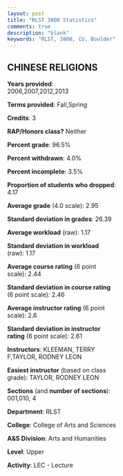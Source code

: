 ```yaml
---
layout: post
title: "RLST 3800 Statistics"
comments: true
description: "blank"
keywords: "RLST, 3800, CU, Boulder"
--- 
```

<head>
<script src="https://ajax.googleapis.com/ajax/libs/jquery/2.1.3/jquery.min.js"></script>
<script src="https://dl.dropboxusercontent.com/s/pc42nxpaw1ea4o9/highcharts.js?dl=0"></script>
<!-- <script src="../assets/js/highcharts.js"></script> -->
<style type="text/css">@font-face {
	font-family: "Bebas Neue";
	src: url(https://www.filehosting.org/file/details/544349/BebasNeue%20Regular.otf) format("opentype");
	}
	h1.Bebas { 
		font-family: "Bebas Neue", Verdana, Tahoma;
	}
</style>
</head>
<body>
	<div id="container" style="float: right; width: 45%; height: 88%; margin-left: 2.5%; margin-right: 2.5%;"></div>
	<script language="JavaScript">
		$(document).ready(function() {
		var chart = {type: 'column'};
		var title = {text: 'Grade Distribution'};
		var xAxis = {categories: ['A','B','C','D','F'],crosshair: true};
		var yAxis = {min: 0,title: {text: 'Percentage'}};
		var tooltip = {headerFormat: '<center><b><span style="font-size:20px">{point.key}</span></b></center>',
		               pointFormat: '<td style="padding:0"><b>{point.y:.1f}%</b></td>',
		               footerFormat: '</table>',shared: true,useHTML: true};
		var plotOptions = {column: {pointPadding: 0.0,borderWidth: 0}};  
		var credits = {enabled: false};var series= [{name: 'Percent',data: [28.57,45.11,21.05,3.76,1.5,]}];
		var json = {};
		json.chart = chart;
		json.title = title;
		json.tooltip = tooltip;
		json.xAxis = xAxis;
		json.yAxis = yAxis;  
		json.series = series;
		json.plotOptions = plotOptions;  
		json.credits = credits;
		$('#container').highcharts(json);
	});
	</script>
</body>
			   
## CHINESE RELIGIONS

**Years provided**: 2006,2007,2012,2013

**Terms provided**: Fall,Spring

**Credits**: 3

**RAP/Honors class?** Neither

**Percent grade**: 96.5%

**Percent withdrawn**: 4.0%

**Percent incomplete**: 3.5%

**Proportion of students who dropped**: 4.17

**Average grade** (4.0 scale): 2.95

**Standard deviation in grades**: 26.39

**Average workload** (raw): 1.17

**Standard deviation in workload** (raw): 1.17

**Average course rating** (6 point scale): 2.44

**Standard deviation in course rating** (6 point scale): 2.46

**Average instructor rating** (6 point scale): 2.6

**Standard deviation in instructor rating** (6 point scale): 2.61

**Instructors**: KLEEMAN, TERRY F,TAYLOR, RODNEY LEON

**Easiest instructor** (based on class grade): TAYLOR, RODNEY LEON

**Sections** (and **number of sections**): 001,010, 4

**Department**: RLST

**College**: College of Arts and Sciences

**A&S Division**: Arts and Humanities

**Level**: Upper

**Activity**: LEC - Lecture